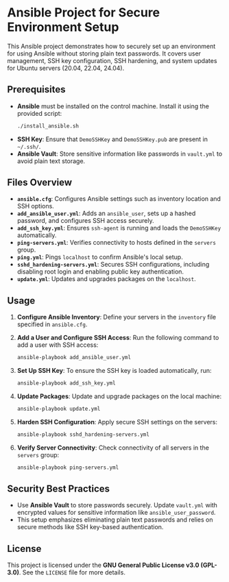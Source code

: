 # Ansible Project for Secure Environment Setup

This Ansible project demonstrates how to securely set up an environment for using Ansible without storing plain text passwords. It covers user management, SSH key configuration, SSH hardening, and system updates for Ubuntu servers (20.04, 22.04, 24.04).

## Prerequisites

- **Ansible** must be installed on the control machine. Install it using the provided script:
  ```bash
  ./install_ansible.sh
  ```
- **SSH Key**: Ensure that `DemoSSHKey` and `DemoSSHKey.pub` are present in `~/.ssh/`.
- **Ansible Vault**: Store sensitive information like passwords in `vault.yml` to avoid plain text storage.

## Files Overview

- **`ansible.cfg`**: Configures Ansible settings such as inventory location and SSH options.
- **`add_ansible_user.yml`**: Adds an `ansible_user`, sets up a hashed password, and configures SSH access securely.
- **`add_ssh_key.yml`**: Ensures `ssh-agent` is running and loads the `DemoSSHKey` automatically.
- **`ping-servers.yml`**: Verifies connectivity to hosts defined in the `servers` group.
- **`ping.yml`**: Pings `localhost` to confirm Ansible's local setup.
- **`sshd_hardening-servers.yml`**: Secures SSH configurations, including disabling root login and enabling public key authentication.
- **`update.yml`**: Updates and upgrades packages on the `localhost`.

## Usage

1. **Configure Ansible Inventory**: Define your servers in the `inventory` file specified in `ansible.cfg`.

2. **Add a User and Configure SSH Access**:
   Run the following command to add a user with SSH access:
   ```bash
   ansible-playbook add_ansible_user.yml
   ```

3. **Set Up SSH Key**:
   To ensure the SSH key is loaded automatically, run:
   ```bash
   ansible-playbook add_ssh_key.yml
   ```

4. **Update Packages**:
   Update and upgrade packages on the local machine:
   ```bash
   ansible-playbook update.yml
   ```

5. **Harden SSH Configuration**:
   Apply secure SSH settings on the servers:
   ```bash
   ansible-playbook sshd_hardening-servers.yml
   ```

6. **Verify Server Connectivity**:
   Check connectivity of all servers in the `servers` group:
   ```bash
   ansible-playbook ping-servers.yml
   ```

## Security Best Practices

- Use **Ansible Vault** to store passwords securely. Update `vault.yml` with encrypted values for sensitive information like `ansible_user_password`.
- This setup emphasizes eliminating plain text passwords and relies on secure methods like SSH key-based authentication.

## License

This project is licensed under the **GNU General Public License v3.0 (GPL-3.0)**. See the `LICENSE` file for more details.
